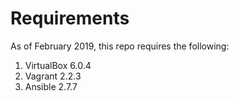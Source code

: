 # Requirements

As of February 2019, this repo requires the following:
  1. VirtualBox 6.0.4
  2. Vagrant 2.2.3
  3. Ansible 2.7.7
